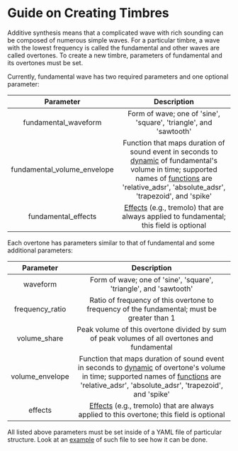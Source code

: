 # Guide on Creating Timbres

Additive synthesis means that a complicated wave with rich sounding can be composed of numerous simple waves. For a particular timbre, a wave with the lowest frequency is called the fundamental and other waves are called overtones. To create a new timbre, parameters of fundamental and its overtones must be set.

Currently, fundamental wave has two required parameters and one optional parameter:

Parameter | Description
:-------: | :---------:
fundamental_waveform | Form of wave; one of 'sine', 'square', 'triangle', and 'sawtooth'
fundamental_volume_envelope | Function that maps duration of sound event in seconds to [dynamic](https://en.wikipedia.org/wiki/Envelope_(music)) of fundamental's volume in time; supported names of [functions](https://github.com/Nikolay-Lysenko/sinethesizer/blob/master/sinethesizer/synth/adsr_envelopes.py) are 'relative_adsr', 'absolute_adsr', 'trapezoid', and 'spike'
fundamental_effects | [Effects](https://github.com/Nikolay-Lysenko/sinethesizer/blob/master/sinethesizer/synth/effects.py) (e.g., tremolo) that are always applied to fundamental; this field is optional

Each overtone has parameters similar to that of fundamental and some additional parameters:

Parameter | Description
:-------: | :---------:
waveform | Form of wave; one of 'sine', 'square', 'triangle', and 'sawtooth'
frequency_ratio | Ratio of frequency of this overtone to frequency of the fundamental; must be greater than 1
volume_share | Peak volume of this overtone divided by sum of peak volumes of all overtones and fundamental
volume_envelope | Function that maps duration of sound event in seconds to [dynamic](https://en.wikipedia.org/wiki/Envelope_(music)) of overtone's volume in time; supported names of [functions](https://github.com/Nikolay-Lysenko/sinethesizer/blob/master/sinethesizer/synth/adsr_envelopes.py) are 'relative_adsr', 'absolute_adsr', 'trapezoid', and 'spike'
effects | [Effects](https://github.com/Nikolay-Lysenko/sinethesizer/blob/master/sinethesizer/synth/effects.py) (e.g., tremolo) that are always applied to this overtone; this field is optional

All listed above parameters must be set inside of a YAML file of particular structure. Look at an [example](https://github.com/Nikolay-Lysenko/sinethesizer/blob/master/presets/demo.yml) of such file to see how it can be done.
